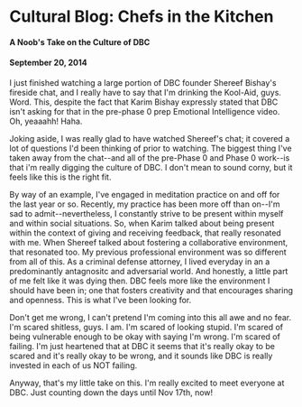 <!-- This template is in markdown, not html, so
  it will not render beautifully when you copy and
  paste it into your github.io site, but it will at
  least be published. Next week you'll be creating a
  blog template using HTML and CSS and you'll be able
  to copy and paste the blog posts from week 1 in there
  to make them pretty next week.

  For now, please replace the title, subtitle (if desired),
  and date with the text you would like. Markdown is pretty
  simple, so you can just feel free to type. =) -->


# Cultural Blog: Chefs in the Kitchen
#### A Noob's Take on the Culture of DBC
#### September 20, 2014

I just finished watching a large portion of DBC founder Shereef Bishay's fireside chat, and I really have to say that I'm drinking the Kool-Aid, guys.  Word. This, despite the fact that Karim Bishay expressly stated that DBC isn't asking for that in the pre-phase 0 prep Emotional Intelligence video. Oh, yeaaahh! Haha.

Joking aside, I was really glad to have watched Shereef's chat; it covered a lot of questions I'd been thinking of prior to watching. The biggest thing I've taken away from the chat--and all of the pre-Phase 0 and Phase 0 work--is that i'm really digging the culture of DBC. I don't mean to sound corny, but it feels like this is the right fit.

By way of an example, I've engaged in meditation practice on and off for the last year or so.  Recently, my practice has been more off than on--I'm sad to admit--nevertheless, I constantly strive to be present within myself and within social situations.  So, when Karim talked about being present within the context of giving and receiving feedback, that really resonated with me.   When Shereef talked about fostering a collaborative environment, that resonated too.  My previous professional environment was so different from all of this.  As a criminal defense attorney, I lived everyday in an a predominantly antagnositc and adversarial world. And honestly, a little part of me felt like it was dying then. DBC feels more like the environment I should have been in; one that fosters creativity and that encourages sharing and openness. This is what I've been looking for.

 Don't get me wrong, I can't pretend I'm coming into this all awe and no fear. I'm scared shitless, guys. I am.  I'm scared of looking stupid.  I'm scared of being vulnerable enough to be okay with saying I'm wrong.  I'm scared of failing.  I'm just heartened that at DBC it seems that it's really okay to be scared and it's really okay to be wrong, and it sounds like DBC is really invested in each of us NOT failing.

 Anyway, that's my little take on this.  I'm really excited to meet everyone at DBC. Just counting down the days until Nov 17th, now!





